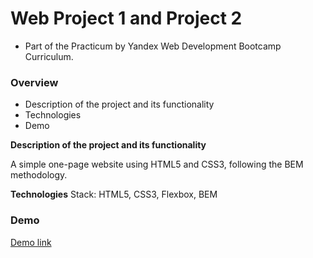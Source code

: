# Web Project 1 and Project 2
* Part of the Practicum by Yandex Web Development Bootcamp Curriculum.

### Overview
* Description of the project and its functionality
* Technologies
* Demo

**Description of the project and its functionality**

A simple one-page website using HTML5 and CSS3, following the BEM methodology. 

**Technologies**
Stack: HTML5, CSS3, Flexbox, BEM

### Demo

[Demo link](https://lindakovacs.github.io/web_project_1/)